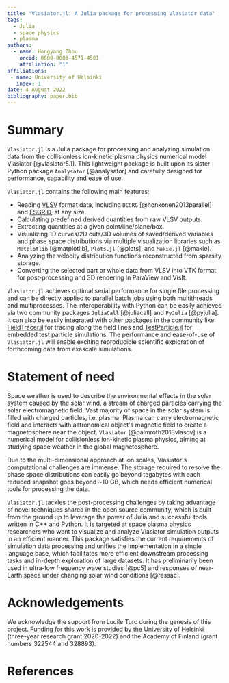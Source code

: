 ```yaml
---
title: 'Vlasiator.jl: A Julia package for processing Vlasiator data'
tags:
  - Julia
  - space physics
  - plasma
authors:
  - name: Hongyang Zhou
    orcid: 0000-0003-4571-4501
    affiliation: "1"
affiliations:
 - name: University of Helsinki
   index: 1
date: 4 August 2022
bibliography: paper.bib
---
```


# Summary

`Vlasiator.jl` is a Julia package for processing and analyzing simulation data from the collisionless ion-kinetic plasma physics numerical model Vlasiator [@vlasiator5.1].
This lightweight package is built upon its sister Python package `Analysator` [@analysator] and carefully designed for performance, capability and ease of use.

`Vlasiator.jl` contains the following main features:

- Reading [VLSV](https://github.com/fmihpc/vlsv) format data, including `DCCRG` [@honkonen2013parallel] and [FSGRID](https://github.com/fmihpc/fsgrid), at any size.
- Calculating predefined derived quantities from raw VLSV outputs.
- Extracting quantities at a given point/line/plane/box.
- Visualizing 1D curves/2D cuts/3D volumes of saved/derived variables and phase space distributions via multiple visualization libraries such as `Matplotlib` [@matplotlib], `Plots.jl` [@plots], and `Makie.jl` [@makie].
- Analyzing the velocity distribution functions reconstructed from sparsity storage.
- Converting the selected part or whole data from VLSV into VTK format for post-processing and 3D rendering in ParaView and VisIt.

`Vlasiator.jl` achieves optimal serial performance for single file processing and can be directly applied to parallel batch jobs using both multithreads and multiprocesses.
The interoperability with Python can be easily achieved via two community packages `JuliaCall` [@juliacall] and `PyJulia` [@pyjulia].
It can also be easily integrated with other packages in the community like [FieldTracer.jl](https://github.com/henry2004y/FieldTracer.jl) for tracing along the field lines and [TestParticle.jl](https://github.com/henry2004y/TestParticle.jl) for embedded test particle simulations.
The performance and ease-of-use of `Vlasiator.jl` will enable exciting reproducible scientific exploration of forthcoming data from exascale simulations.

# Statement of need

Space weather is used to describe the environmental effects in the solar system caused by the solar wind, a stream of charged particles carrying the solar electromagnetic field.
Vast majority of space in the solar system is filled with charged particles, i.e. plasma.  Plasma can carry electromagnetic field and interacts with astronomical object's magnetic field to create a magnetosphere near the object.
`Vlasiator` [@palmroth2018vlasov] is a numerical model for collisionless ion-kinetic plasma physics, aiming at studying space weather in the global magnetosphere.

Due to the multi-dimensional approach at ion scales, Vlasiator's computational challenges are immense.
The storage required to resolve the phase space distributions can easily go beyond tegabytes with each reduced snapshot goes
beyond ~10 GB, which needs efficient numerical tools for processing the data.

`Vlasiator.jl` tackles the post-processing challenges by taking advantage of novel techniques shared in the open source community, which is built from the ground up to leverage the power of Julia and successful tools written in C++ and Python.
It is targeted at space plasma physics researchers who want to visualize and analyze Vlasiator simulation outputs in an efficient manner.
This package satisfies the current requirements of simulation data processing and unifies the implementation in a single language base, which facilitates more efficient downstream processing tasks and in-depth exploration of large datasets.
It has preliminarily been used in ultra-low frequency wave studies [@pc5] and responses of near-Earth space under changing solar wind conditions [@ressac].

# Acknowledgements

We acknowledge the support from Lucile Turc during the genesis of this project.
Funding for this work is provided by the University of Helsinki (three-year research grant 2020-2022) and the Academy of Finland (grant numbers 322544 and 328893).

# References